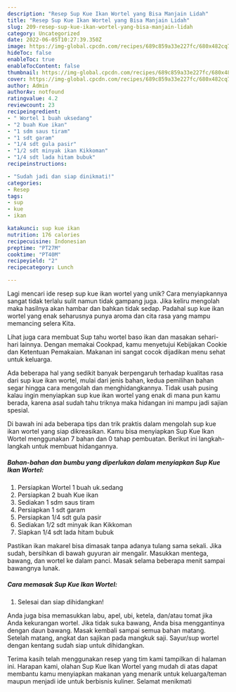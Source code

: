 ```yaml
---
description: "Resep Sup Kue Ikan Wortel yang Bisa Manjain Lidah"
title: "Resep Sup Kue Ikan Wortel yang Bisa Manjain Lidah"
slug: 209-resep-sup-kue-ikan-wortel-yang-bisa-manjain-lidah
category: Uncategorized
date: 2022-06-05T10:27:39.350Z
image: https://img-global.cpcdn.com/recipes/689c859a33e227fc/680x482cq70/sup-kue-ikan-wortel-foto-resep-utama.jpg
hideToc: false
enableToc: true
enableTocContent: false
thumbnail: https://img-global.cpcdn.com/recipes/689c859a33e227fc/680x482cq70/sup-kue-ikan-wortel-foto-resep-utama.jpg
cover: https://img-global.cpcdn.com/recipes/689c859a33e227fc/680x482cq70/sup-kue-ikan-wortel-foto-resep-utama.jpg
author: Admin
authorAv: notfound
ratingvalue: 4.2
reviewcount: 23
recipeingredient:
- " Wortel 1 buah uksedang"
- "2 buah Kue ikan"
- "1 sdm saus tiram"
- "1 sdt garam"
- "1/4 sdt gula pasir"
- "1/2 sdt minyak ikan Kikkoman"
- "1/4 sdt lada hitam bubuk"
recipeinstructions:

- "Sudah jadi dan siap dinikmati!"
categories:
- Resep
tags:
- sup
- kue
- ikan

katakunci: sup kue ikan 
nutrition: 176 calories
recipecuisine: Indonesian
preptime: "PT27M"
cooktime: "PT40M"
recipeyield: "2"
recipecategory: Lunch

---
```





Lagi mencari ide resep sup kue ikan wortel yang unik? Cara menyiapkannya sangat tidak terlalu sulit namun tidak gampang juga. Jika keliru mengolah maka hasilnya akan hambar dan bahkan tidak sedap. Padahal sup kue ikan wortel yang enak seharusnya punya aroma dan cita rasa yang mampu memancing selera Kita.





Lihat juga cara membuat Sup tahu wortel baso ikan dan masakan sehari-hari lainnya. Dengan memakai Cookpad, kamu menyetujui Kebijakan Cookie dan Ketentuan Pemakaian. Makanan ini sangat cocok dijadikan menu sehat untuk keluarga.

Ada beberapa hal yang sedikit banyak berpengaruh terhadap kualitas rasa dari sup kue ikan wortel, mulai dari jenis bahan, kedua pemilihan bahan segar hingga cara mengolah dan menghidangkannya. Tidak usah pusing kalau ingin menyiapkan sup kue ikan wortel yang enak di mana pun kamu berada, karena asal sudah tahu triknya maka hidangan ini mampu jadi sajian spesial.






Di bawah ini ada beberapa tips dan trik praktis dalam mengolah sup kue ikan wortel yang siap dikreasikan. Kamu bisa menyiapkan Sup Kue Ikan Wortel menggunakan 7 bahan dan 0 tahap pembuatan. Berikut ini langkah-langkah untuk membuat hidangannya.

<!--inarticleads1-->

##### Bahan-bahan dan bumbu yang diperlukan dalam menyiapkan Sup Kue Ikan Wortel:

1. Persiapkan  Wortel 1 buah uk.sedang
1. Persiapkan 2 buah Kue ikan
1. Sediakan 1 sdm saus tiram
1. Persiapkan 1 sdt garam
1. Persiapkan 1/4 sdt gula pasir
1. Sediakan 1/2 sdt minyak ikan Kikkoman
1. Siapkan 1/4 sdt lada hitam bubuk


Pastikan ikan makarel bisa dimasak tanpa adanya tulang sama sekali. Jika sudah, bersihkan di bawah guyuran air mengalir. Masukkan mentega, bawang, dan wortel ke dalam panci. Masak selama beberapa menit sampai bawangnya lunak. 

<!--inarticleads2-->

##### Cara memasak Sup Kue Ikan Wortel:


1. Selesai dan siap dihidangkan!

Anda juga bisa memasukkan labu, apel, ubi, ketela, dan/atau tomat jika Anda kekurangan wortel. Jika tidak suka bawang, Anda bisa menggantinya dengan daun bawang. Masak kembali sampai semua bahan matang. Setelah matang, angkat dan sajikan pada mangkuk saji. Sayur/sup wortel dengan kentang sudah siap untuk dihidangkan. 

Terima kasih telah menggunakan resep yang tim kami tampilkan di halaman ini. Harapan kami, olahan Sup Kue Ikan Wortel yang mudah di atas dapat membantu kamu menyiapkan makanan yang menarik untuk keluarga/teman maupun menjadi ide untuk berbisnis kuliner. Selamat menikmati
